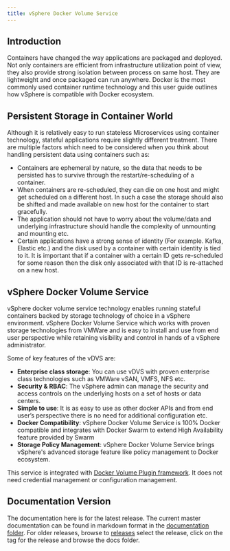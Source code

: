 ```yaml
---
title: vSphere Docker Volume Service
---
```


## Introduction 

<a href=""><img style="position: absolute; top: 0; right: 0; border: 0;" src="https://github.com/vmware/docker-volume-vsphere/raw/master/docs/misc/Docker%20Certified.png" width="6" height="6" alt=" "></a>

Containers have changed the way applications are packaged and deployed. Not only containers are efficient from infrastructure utilization point of view, they also provide strong isolation between process on same host. They are lightweight and once packaged can run anywhere. Docker is the most commonly used container runtime technology and this user guide outlines how vSphere is compatible with Docker ecosystem. 

## Persistent Storage in Container World

Although it is relatively easy to run stateless Microservices using container technology, stateful applications require slightly different treatment. There are multiple factors which need to be considered when you think about handling persistent data using containers such as:

* Containers are ephemeral by nature, so the data that needs to be persisted has to survive through the restart/re-scheduling of a container.
* When containers are re-scheduled, they can die on one host and might get scheduled on a different host. In such a case the storage should also be shifted and made available on new host for the container to start gracefully.
* The application should not have to worry about the volume/data and underlying infrastructure should handle the complexity of unmounting and mounting etc.
* Certain applications have a strong sense of identity (For example. Kafka, Elastic etc.) and the disk used by a container with certain identity is tied to it. It is important that if a container with a certain ID gets re-scheduled for some reason then the disk only associated with that ID is re-attached on a new host.

## vSphere Docker Volume Service
vSphere docker volume service technology enables running stateful containers backed by storage technology of choice in a vSphere environment. vSphere Docker Volume Service which works with proven storage technologies from VMWare and is easy to install and use from end user perspective while retaining visibility and control in hands of a vSphere administrator.

Some of key features of the vDVS are:

* **Enterprise class storage**: You can use vDVS with proven enterprise class technologies such as VMWare vSAN, VMFS, NFS etc. 
* **Security & RBAC**: The vSphere admin can manage the security and access controls on the underlying hosts on a set of hosts or data centers.
* **Simple to use**: It is as easy to use as other docker APIs and from end user’s perspective there is no need for additional configuration etc.
* **Docker Compatibility**: vSphere Docker Volume Service is 100% Docker compatible and integrates with Docker Swarm to extend High Availability feature provided by Swarm
* **Storage Policy Management**: vSphere Docker Volume Service brings vSphere's advanced storage feature like policy management to Docker ecosystem.

This service is integrated with [Docker Volume Plugin framework](https://docs.docker.com/engine/extend/plugins_volume/). It does not need credential management or configuration management. 


## Documentation Version

The documentation here is for the latest release. The current master documentation can be found in markdown format in the [documentation folder](https://github.com/vmware/docker-volume-vsphere/tree/gh-pages). For older releases, browse to [releases](https://github.com/vmware/docker-volume-vsphere/releases) select the release, click on the tag for the release and browse the docs folder.

